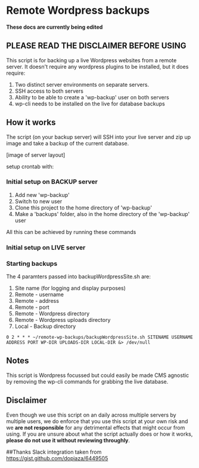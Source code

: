 # Remote Wordpress backups

**These docs are currently being edited**

## PLEASE READ THE DISCLAIMER BEFORE USING

This script is for backing up a live Wordpress websites from a remote server. It doesn't require any wordpress plugins to be installed, but it does require:

1. Two distinct server environments on separate servers.
1. SSH access to both servers
1. Ability to be able to create a 'wp-backup' user on both servers
1. wp-cli needs to be installed on the live for database backups

## How it works

The script (on your backup server) will SSH into your live server and zip up image and take a backup of the current database.

[image of server layout]

setup crontab with:



### Initial setup on BACKUP server

1. Add new 'wp-backup'
1. Switch to new user
1. Clone this project to the home directory of 'wp-backup'
1. Make a 'backups' folder, also in the home directory of the 'wp-backup' user

All this can be achieved by running these commands

### Initial setup on LIVE server



### Starting backups

The 4 paramters passed into backupWordpressSite.sh are:

1. Site name (for logging and display purposes)
1. Remote - username
1. Remote - address
1. Remote - port
1. Remote - Wordpress directory
1. Remote - Wordpress uploads directory
1. Local - Backup directory

```
0 2 * * * ~/remote-wp-backups/backupWordpressSite.sh SITENAME USERNAME ADDRESS PORT WP-DIR UPLOADS-DIR LOCAL-DIR &> /dev/null
```



## Notes
This script is Wordpress focussed but could easily be made CMS agnostic by removing the wp-cli commands for grabbing the live database.

## Disclaimer
Even though we use this script on an daily across multiple servers by multiple users, we do enforce that you use this script at your own risk and we **are not responsible** for any detrimental effects that might occur from using. If you are unsure about what the script actually does or how it works, **please do not use it without reviewing throughly**.

##Thanks
Slack integration taken from https://gist.github.com/dopiaza/6449505

